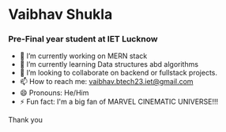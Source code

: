 
# Vaibhav Shukla
### Pre-Final year student at IET Lucknow 

- 🔭 I’m currently working on MERN stack
- 🌱 I’m currently learning Data structures abd algorithms
- 👯 I’m looking to collaborate on backend or fullstack projects.
- 📫 How to reach me: vaibhav.btech23.iet@gmail.com
- 😄 Pronouns: He/Him
- ⚡ Fun fact: I'm a big fan of MARVEL CINEMATIC UNIVERSE!!!

Thank you

